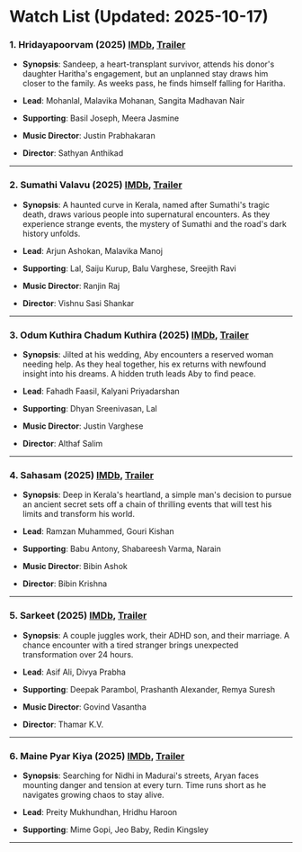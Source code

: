 # Watch List (Updated: 2025-10-17)

### 1. **Hridayapoorvam** (2025) [IMDb](https://www.imdb.com/title/tt30818546/), [Trailer](https://www.youtube.com/watch?v=B4-Xhaajyok)

- **Synopsis**: Sandeep, a heart-transplant survivor, attends his donor's daughter Haritha's engagement, but an unplanned stay draws him closer to the family. As weeks pass, he finds himself falling for Haritha.

- **Lead**: Mohanlal, Malavika Mohanan, Sangita Madhavan Nair
- **Supporting**: Basil Joseph, Meera Jasmine
- **Music Director**: Justin Prabhakaran
- **Director**: Sathyan Anthikad

---

### 2. **Sumathi Valavu** (2025) [IMDb](https://www.imdb.com/title/tt33037773/), [Trailer](https://www.youtube.com/watch?v=BdSgJv7nsTE)

- **Synopsis**: A haunted curve in Kerala, named after Sumathi's tragic death, draws various people into supernatural encounters. As they experience strange events, the mystery of Sumathi and the road's dark history unfolds.

- **Lead**: Arjun Ashokan, Malavika Manoj
- **Supporting**: Lal, Saiju Kurup, Balu Varghese, Sreejith Ravi
- **Music Director**: Ranjin Raj
- **Director**: Vishnu Sasi Shankar

---

### 3. **Odum Kuthira Chadum Kuthira** (2025) [IMDb](https://www.imdb.com/title/tt22001978/), [Trailer](https://www.youtube.com/watch?v=l275FrBatio)

- **Synopsis**: Jilted at his wedding, Aby encounters a reserved woman needing help. As they heal together, his ex returns with newfound insight into his dreams. A hidden truth leads Aby to find peace.

- **Lead**: Fahadh Faasil, Kalyani Priyadarshan
- **Supporting**: Dhyan Sreenivasan, Lal
- **Music Director**: Justin Varghese
- **Director**: Althaf Salim

---

### 4. **Sahasam** (2025) [IMDb](https://www.imdb.com/title/tt35613198/), [Trailer](https://www.youtube.com/watch?v=kY4UOqOul7o)

- **Synopsis**: Deep in Kerala's heartland, a simple man's decision to pursue an ancient secret sets off a chain of thrilling events that will test his limits and transform his world.

- **Lead**: Ramzan Muhammed, Gouri Kishan
- **Supporting**: Babu Antony, Shabareesh Varma, Narain
- **Music Director**: Bibin Ashok
- **Director**: Bibin Krishna

---

### 5. **Sarkeet** (2025) [IMDb](https://www.imdb.com/title/tt34757142/), [Trailer](https://www.youtube.com/watch?v=vFRKz019F7U)

- **Synopsis**: A couple juggles work, their ADHD son, and their marriage. A chance encounter with a tired stranger brings unexpected transformation over 24 hours.

- **Lead**: Asif Ali, Divya Prabha
- **Supporting**: Deepak Parambol, Prashanth Alexander, Remya Suresh
- **Music Director**: Govind Vasantha
- **Director**: Thamar K.V.

---

### 6. **Maine Pyar Kiya** (2025) [IMDb](https://www.imdb.com/title/tt33310930/), [Trailer](https://www.youtube.com/watch?v=CsEMECviras)

- **Synopsis**: Searching for Nidhi in Madurai's streets, Aryan faces mounting danger and tension at every turn. Time runs short as he navigates growing chaos to stay alive.

- **Lead**: Preity Mukhundhan, Hridhu Haroon
- **Supporting**: Mime Gopi, Jeo Baby, Redin Kingsley

---

